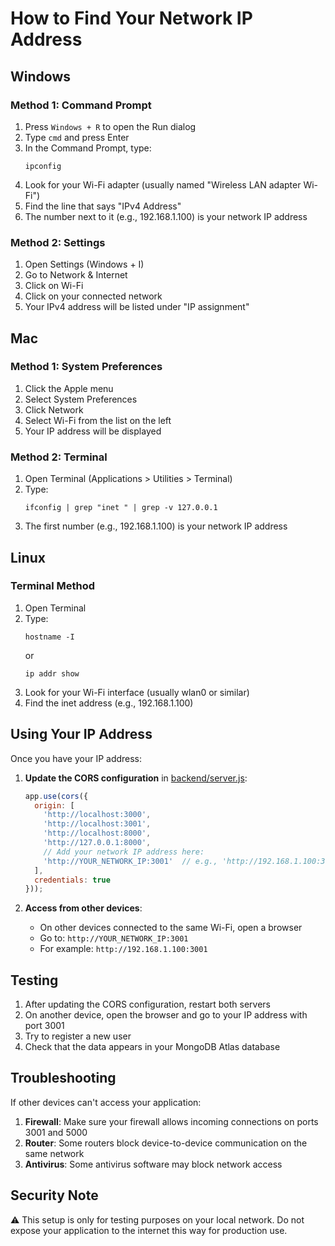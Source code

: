 # How to Find Your Network IP Address

## Windows

### Method 1: Command Prompt
1. Press `Windows + R` to open the Run dialog
2. Type `cmd` and press Enter
3. In the Command Prompt, type:
   ```
   ipconfig
   ```
4. Look for your Wi-Fi adapter (usually named "Wireless LAN adapter Wi-Fi")
5. Find the line that says "IPv4 Address"
6. The number next to it (e.g., 192.168.1.100) is your network IP address

### Method 2: Settings
1. Open Settings (Windows + I)
2. Go to Network & Internet
3. Click on Wi-Fi
4. Click on your connected network
5. Your IPv4 address will be listed under "IP assignment"

## Mac

### Method 1: System Preferences
1. Click the Apple menu
2. Select System Preferences
3. Click Network
4. Select Wi-Fi from the list on the left
5. Your IP address will be displayed

### Method 2: Terminal
1. Open Terminal (Applications > Utilities > Terminal)
2. Type:
   ```
   ifconfig | grep "inet " | grep -v 127.0.0.1
   ```
3. The first number (e.g., 192.168.1.100) is your network IP address

## Linux

### Terminal Method
1. Open Terminal
2. Type:
   ```
   hostname -I
   ```
   or
   ```
   ip addr show
   ```
3. Look for your Wi-Fi interface (usually wlan0 or similar)
4. Find the inet address (e.g., 192.168.1.100)

## Using Your IP Address

Once you have your IP address:

1. **Update the CORS configuration** in [backend/server.js](file:///C:/Users/Nikhil/Videos/f/web%20-%20Copy/backend/server.js):
   ```javascript
   app.use(cors({
     origin: [
       'http://localhost:3000', 
       'http://localhost:3001', 
       'http://localhost:8000', 
       'http://127.0.0.1:8000',
       // Add your network IP address here:
       'http://YOUR_NETWORK_IP:3001'  // e.g., 'http://192.168.1.100:3001'
     ],
     credentials: true
   }));
   ```

2. **Access from other devices**:
   - On other devices connected to the same Wi-Fi, open a browser
   - Go to: `http://YOUR_NETWORK_IP:3001`
   - For example: `http://192.168.1.100:3001`

## Testing

1. After updating the CORS configuration, restart both servers
2. On another device, open the browser and go to your IP address with port 3001
3. Try to register a new user
4. Check that the data appears in your MongoDB Atlas database

## Troubleshooting

If other devices can't access your application:

1. **Firewall**: Make sure your firewall allows incoming connections on ports 3001 and 5000
2. **Router**: Some routers block device-to-device communication on the same network
3. **Antivirus**: Some antivirus software may block network access

## Security Note

⚠️ This setup is only for testing purposes on your local network. Do not expose your application to the internet this way for production use.